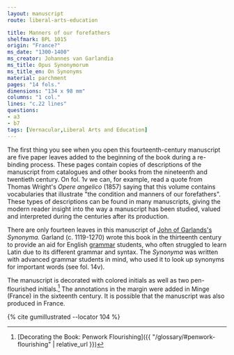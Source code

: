```yaml
---
layout: manuscript
route: liberal-arts-education

title: Manners of our forefathers
shelfmark: BPL 1015
origin: "France?"
ms_date: "1300-1400"
ms_creator: Johannes van Garlandia
ms_title: Opus Synonymorum
ms_title_en: On Synonyms
material: parchment
pages: "14 fols."
dimensions: "134 x 98 mm"
columns: "1 col."
lines: "c.22 lines"
questions:
- a3
- b7
tags: [Vernacular,Liberal Arts and Education]
---
```


The first thing you see when you open this fourteenth-century manuscript
are five paper leaves added to the beginning of the book during a
re-binding process. These pages contain copies of descriptions of the
manuscript from catalogues and other books from the nineteenth and
twentieth century. On fol. <span data-fol="1v" class="fref">1v</span> we can, for example, read a quote from
Thomas Wright\'s *Opere angelico* (1857) saying that this volume
contains vocabularies that illustrate "the condition and manners of our
forefathers". These types of descriptions can be found in many
manuscripts, giving the modern reader insight into the way a manuscript
has been studied, valued and interpreted during the centuries after its
production.

There are only fourteen leaves in this manuscript of [John of Garlands's](https://en.wikipedia.org/wiki/John_of_Garland) *Synonyma.*
Garland (c. 1119-1270) wrote this book in the thirteenth century to
provide an aid for English
[grammar](https://en.wikipedia.org/wiki/Grammar) students, who often
struggled to learn Latin due to its different grammar and syntax. The
*Synonyma* was written with advanced grammar students in mind, who used
it to look up synonyms for important words (see fol. <span data-fol="14v" class="fref">14v</span>).

The manuscript is decorated with colored initials as well as two
pen-flourished initials.[^1] The annotations in the margin were added in
Minge (France) in the sixteenth century. It is possible that the
manuscript was also produced in France.

[^1]: [Decorating the Book: Penwork Flourishing]({{ "/glossary/#penwork-flourishing" | relative_url }})

{% cite gumillustrated --locator 104 %}

